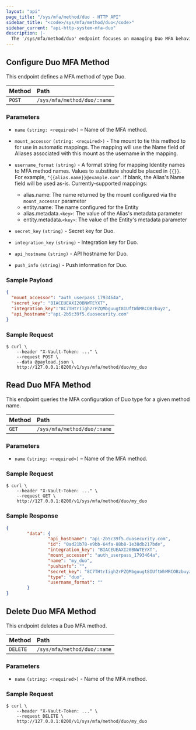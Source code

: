 ```yaml
---
layout: "api"
page_title: "/sys/mfa/method/duo - HTTP API"
sidebar_title: "<code>/sys/mfa/method/duo</code>"
sidebar_current: "api-http-system-mfa-duo"
description: |-
  The '/sys/mfa/method/duo' endpoint focuses on managing Duo MFA behaviors in Vault Enterprise.
---
```


## Configure Duo MFA Method

This endpoint defines a MFA method of type Duo.

| Method   | Path                           |
| :----------------------------- | :--------------------- |
| `POST`   | `/sys/mfa/method/duo/:name`   |

### Parameters

- `name` `(string: <required>)` – Name of the MFA method.

- `mount_accessor` `(string: <required>)` - The mount to tie this method to for use in automatic mappings. The mapping will use the Name field of Aliases associated with this mount as the username in the mapping.

- `username_format` `(string)` - A format string for mapping Identity names to MFA method names. Values to substitute should be placed in `{{}}`. For example, `"{{alias.name}}@example.com"`. If blank, the Alias's Name field will be used as-is. Currently-supported mappings:
  - alias.name: The name returned by the mount configured via the `mount_accessor` parameter
  - entity.name: The name configured for the Entity
  - alias.metadata.`<key>`: The value of the Alias's metadata parameter
  - entity.metadata.`<key>`: The value of the Entity's metadata parameter

- `secret_key` `(string)` - Secret key for Duo.

- `integration_key` `(string)` - Integration key for Duo.

- `api_hostname` `(string)` - API hostname for Duo.

- `push_info` `(string)` - Push information for Duo.

### Sample Payload

```json
{
  "mount_accessor": "auth_userpass_1793464a",
  "secret_key": "BIACEUEAXI20BNWTEYXT",
  "integration_key":"8C7THtrIigh2rPZQMbguugt8IUftWhMRCOBzbuyz",
  "api_hostname":"api-2b5c39f5.duosecurity.com"
}
```

### Sample Request

```
$ curl \
    --header "X-Vault-Token: ..." \
    --request POST \
    --data @payload.json \
    http://127.0.0.1:8200/v1/sys/mfa/method/duo/my_duo
```

## Read Duo MFA Method

This endpoint queries the MFA configuration of Duo type for a given method
name.

| Method   | Path                           |
| :----------------------------- | :----------------------- |
| `GET`    | `/sys/mfa/method/duo/:name`   |

### Parameters

- `name` `(string: <required>)` – Name of the MFA method.

### Sample Request

```
$ curl \
    --header "X-Vault-Token: ..." \
    --request GET \
    http://127.0.0.1:8200/v1/sys/mfa/method/duo/my_duo

```

### Sample Response

```json
{
        "data": {
                "api_hostname": "api-2b5c39f5.duosecurity.com",
                "id": "0ad21b78-e9bb-64fa-88b8-1e38db217bde",
                "integration_key": "BIACEUEAXI20BNWTEYXT",
                "mount_accessor": "auth_userpass_1793464a",
                "name": "my_duo",
                "pushinfo": "",
                "secret_key": "8C7THtrIigh2rPZQMbguugt8IUftWhMRCOBzbuyz",
                "type": "duo",
                "username_format": ""
        }
}
```
## Delete Duo MFA Method

This endpoint deletes a Duo MFA method.

| Method   | Path                           |
| :----------------------------- | :----------------------- |
| `DELETE` | `/sys/mfa/method/duo/:name`   |


### Parameters

- `name` `(string: <required>)` - Name of the MFA method.

### Sample Request

```
$ curl \
    --header "X-Vault-Token: ..." \
    --request DELETE \
    http://127.0.0.1:8200/v1/sys/mfa/method/duo/my_duo

```
